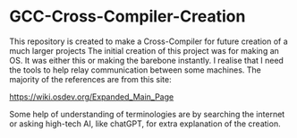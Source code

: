 # GCC-Cross-Compiler-Creation
This repository is created to make a Cross-Compiler for future creation of a much larger projects
The initial creation of this project was for making an OS. It was either this or making the barebone instantly. I realise that
I need the tools to help relay communication between some machines. The majority of the references are from this site:

https://wiki.osdev.org/Expanded_Main_Page

Some help of understanding of terminologies are by searching the internet or asking high-tech AI, like chatGPT, for extra explanation of the
creation.

